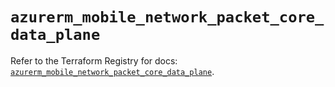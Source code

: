 # `azurerm_mobile_network_packet_core_data_plane`

Refer to the Terraform Registry for docs: [`azurerm_mobile_network_packet_core_data_plane`](https://registry.terraform.io/providers/hashicorp/azurerm/3.95.0/docs/resources/mobile_network_packet_core_data_plane).
